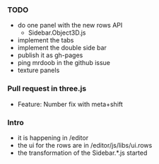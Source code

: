 
### TODO
- do one panel with the new rows API
  - Sidebar.Object3D.js
- implement the tabs
- implement the double side bar
- publish it as gh-pages
- ping mrdoob in the github issue
- texture panels

### Pull request in three.js 
- Feature: Number fix with meta+shift

### Intro
- it is happening in /editor
- the ui for the rows are in /editor/js/libs/ui.rows
- the transformation of the Sidebar.*.js started
